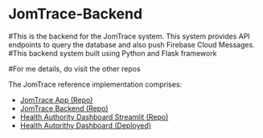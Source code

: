 # JomTrace-Backend

#This is the backend for the JomTrace system. This system provides API endpoints to query the database and also push Firebase Cloud Messages.
#This backend system built using Python and Flask framework

#For me details, do visit the other repos

The JomTrace reference implementation comprises:
- [JomTrace App (Repo)](https://github.com/Sharvin1106/BluetoothTracingApp)
- [JomTrace Backend (Repo)](https://github.com/jom-trace/JomTrace-Backend)
- [Health Authority Dashboard Streamlit (Repo)](https://github.com/jom-trace/dashboard_streamlit)
- [Health Autorithy Dashboard (Deployed)](https://jom-trace-dashboard.herokuapp.com/)
